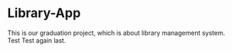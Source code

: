 # Library-App

This is our graduation project, which is about library management system.
Test Test again last.
